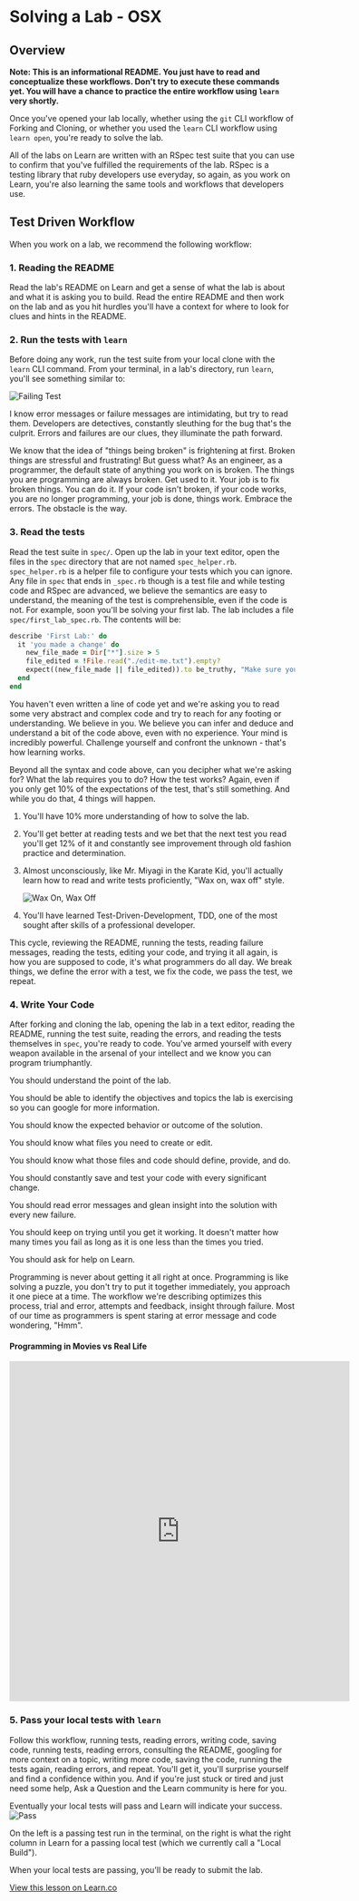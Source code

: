 # Solving a Lab - OSX

## Overview

**Note: This is an informational README. You just have to read and conceptualize these workflows. Don't try to execute these commands yet. You will have a chance to practice the entire workflow using `learn` very shortly.**

Once you've opened your lab locally, whether using the `git` CLI workflow of Forking and Cloning, or whether you used the `learn` CLI workflow using `learn open`, you're ready to solve the lab.

All of the labs on Learn are written with an RSpec test suite that you can use to confirm that you've fulfilled the requirements of the lab. RSpec is a testing library that ruby developers use everyday, so again, as you work on Learn, you're also learning the same tools and workflows that developers use.

## Test Driven Workflow

When you work on a lab, we recommend the following workflow:

### 1. Reading the README

Read the lab's README on Learn and get a sense of what the lab is about and what it is asking you to build. Read the entire README and then work on the lab and as you hit hurdles you'll have a context for where to look for clues and hints in the README.

### 2. Run the tests with `learn`

Before doing any work, run the test suite from your local clone with the `learn` CLI command. From your terminal, in a lab's directory, run `learn`, you'll see something similar to:

![Failing Test](https://dl.dropboxusercontent.com/s/0ik01a1urmuw7o6/2015-09-30%20at%207.46%20PM.png)

I know error messages or failure messages are intimidating, but try to read them. Developers are detectives, constantly sleuthing for the bug that's the culprit. Errors and failures are our clues, they illuminate the path forward.

We know that the idea of "things being broken" is frightening at first. Broken things are stressful and frustrating! But guess what? As an engineer, as a programmer, the default state of anything you work on is broken. The things you are programming are always broken. Get used to it. Your job is to fix broken things. You can do it. If your code isn't broken, if your code works, you are no longer programming, your job is done, things work. Embrace the errors. The obstacle is the way.

### 3. Read the tests

Read the test suite in `spec/`. Open up the lab in your text editor, open the files in the `spec` directory that are not named `spec_helper.rb`. `spec_helper.rb` is a helper file to configure your tests which you can ignore. Any file in `spec` that ends in `_spec.rb` though is a test file and while testing code and RSpec are advanced, we believe the semantics are easy to understand, the meaning of the test is comprehensible, even if the code is not. For example, soon you'll be solving your first lab. The lab includes a file `spec/first_lab_spec.rb`. The contents will be:

```ruby
describe 'First Lab:' do
  it 'you made a change' do
    new_file_made = Dir["*"].size > 5
    file_edited = !File.read("./edit-me.txt").empty?
    expect((new_file_made || file_edited)).to be_truthy, "Make sure you have added a new file or edited edit-me.txt"
  end
end
```

You haven't even written a line of code yet and we're asking you to read some very abstract and complex code and try to reach for any footing or understanding. We believe in you. We believe you can infer and deduce and understand a bit of the code above, even with no experience. Your mind is  incredibly powerful. Challenge yourself and confront the unknown - that's how learning works.

Beyond all the syntax and code above, can you decipher what we're asking for? What the lab requires you to do? How the test works? Again, even if you only get 10% of the expectations of the test, that's still something. And while you do that, 4 things will happen.

1. You'll have 10% more understanding of how to solve the lab.

2. You'll get better at reading tests and we bet that the next test you read you'll get 12% of it and constantly see improvement through old fashion practice and determination.

3. Almost unconsciously, like Mr. Miyagi in the Karate Kid, you'll actually learn how to read and write tests proficiently, "Wax on, wax off" style.

	![Wax On, Wax Off](https://38.media.tumblr.com/a5dc9f34d87226be8f31f5c982c8af7b/tumblr_mklzm4VeUq1rwt2uzo1_500.gif)

4. You'll have learned Test-Driven-Development, TDD, one of the most sought after skills of a professional developer.

This cycle, reviewing the README, running the tests, reading failure messages, reading the tests, editing your code, and trying it all again, is how you are supposed to code, it's what programmers do all day. We break things, we define the error with a test, we fix the code, we pass the test, we repeat.

### 4. Write Your Code

After forking and cloning the lab, opening the lab in a text editor, reading the README, running the test suite, reading the errors, and reading the tests themselves in `spec`, you're ready to code. You've armed yourself with every weapon available in the arsenal of your intellect and we know you can program triumphantly.

You should understand the point of the lab.

You should be able to identify the objectives and topics the lab is exercising so you can google for more information.

You should know the expected behavior or outcome of the solution.

You should know what files you need to create or edit.

You should know what those files and code should define, provide, and do.

You should constantly save and test your code with every significant change.

You should read error messages and glean insight into the solution with every new failure.

You should keep on trying until you get it working. It doesn't matter how many times you fail as long as it is one less than the times you tried.

You should ask for help on Learn.

Programming is never about getting it all right at once. Programming is like solving a puzzle, you don't try to put it together immediately, you approach it one piece at a time. The workflow we're describing optimizes this process, trial and error, attempts and feedback, insight through failure. Most of our time as programmers is spent staring at error message and code wondering, "Hmm".

#### Programming in Movies vs Real Life
<iframe src="https://vine.co/v/hPXTA6l9AqQ/embed/simple" width="600" height="600" frameborder="0"></iframe>

### 5. Pass your local tests with `learn`

Follow this workflow, running tests, reading errors, writing code, saving code, running tests, reading errors, consulting the README, googling for more context on a topic, writing more code, saving the code, running the tests again, reading errors, and repeat. You'll get it, you'll surprise yourself and find a confidence within you. And if you're just stuck or tired and just need some help, Ask a Question and the Learn community is here for you.

Eventually your local tests will pass and Learn will indicate your success.
![Pass](https://dl.dropboxusercontent.com/s/36nudmkxwmvrow9/2015-10-01%20at%2011.38%20PM.png)

On the left is a passing test run in the terminal, on the right is what the right column in Learn for a passing local test (which we currently call a "Local Build").

When your local tests are passing, you'll be ready to submit the lab.

<a href='https://learn.co/lessons/solving-a-lab-osx' data-visibility='hidden'>View this lesson on Learn.co</a>
